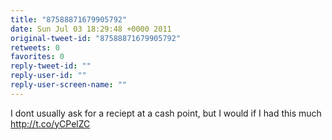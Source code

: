 ```yaml
---
title: "87588871679905792"
date: Sun Jul 03 18:29:48 +0000 2011
original-tweet-id: "87588871679905792"
retweets: 0
favorites: 0
reply-tweet-id: ""
reply-user-id: ""
reply-user-screen-name: ""
---
```

I dont usually ask for a reciept at a cash point, but I would if I had this much http://t.co/yCPelZC

